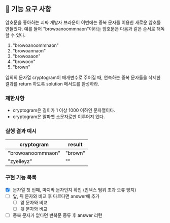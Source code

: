 ## 🚀 기능 요구 사항

암호문을 좋아하는 괴짜 개발자 브라운이 이번에는 중복 문자를 이용한 새로운 암호를 만들었다. 예를 들어 "browoanoommnaon"이라는 암호문은 다음과 같은 순서로 해독할 수 있다.

1. "browoanoommnaon"
2. "browoannaon"
3. "browoaaon"
4. "browoon"
5. "brown"

임의의 문자열 cryptogram이 매개변수로 주어질 때, 연속하는 중복 문자들을 삭제한 결과를 return 하도록 solution 메서드를 완성하라.

### 제한사항

- cryptogram은 길이가 1 이상 1000 이하인 문자열이다.
- cryptogram은 알파벳 소문자로만 이루어져 있다.

### 실행 결과 예시

| cryptogram | result |
| --- | --- |
| "browoanoommnaon" | "brown" |
| "zyelleyz" | "" |


### 구현 기능 목록

- [x]  문자열 첫 번째, 마지막 문자인지 확인 (인덱스 범위 초과 오류 방지)
- [ ]  앞, 뒤 문자와 비교 후 다르다면 answer에 추가
    - [ ]  앞 문자와 비교
    - [ ]  뒷 문자와 비교
- [ ]  중복 문자가 없다면 반복문 종류 후 answer 리턴